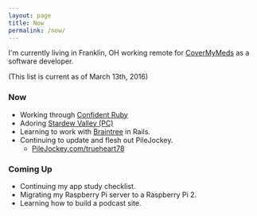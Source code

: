```yaml
---
layout: page
title: Now
permalink: /now/
---
```


I'm currently living in Franklin, OH working remote for [CoverMyMeds](http://covermymeds.com) as a software developer.

(This list is current as of March 13th, 2016)

### Now

* Working through [Confident Ruby](http://www.confidentruby.com/)
* Adoring [Stardew Valley (PC)](http://www.stardewvalley.net)
* Learning to work with [Braintree](https://www.braintreepayments.com/) in Rails.
* Continuing to update and flesh out PileJockey.
  * [PileJockey.com/trueheart78](http://www.pilejockey.com/trueheart78)

### Coming Up

* Continuing my app study checklist.
* Migrating my Raspberry Pi server to a Raspberry Pi 2.
* Learning how to build a podcast site.

